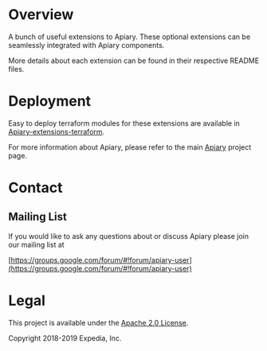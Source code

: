 # Overview

A bunch of useful extensions to Apiary. These optional extensions can be seamlessly integrated with Apiary components.

More details about each extension can be found in their respective README files.

# Deployment

Easy to deploy terraform modules for these extensions are available in [Apiary-extensions-terraform](https://github.com/ExpediaGroup/apiary-extensions-terraform).

For more information about Apiary, please refer to the main [Apiary](https://github.com/ExpediaGroup/apiary) project page.

# Contact

## Mailing List
If you would like to ask any questions about or discuss Apiary please join our mailing list at 

  [https://groups.google.com/forum/#!forum/apiary-user](https://groups.google.com/forum/#!forum/apiary-user)

# Legal
This project is available under the [Apache 2.0 License](http://www.apache.org/licenses/LICENSE-2.0.html).

Copyright 2018-2019 Expedia, Inc.
